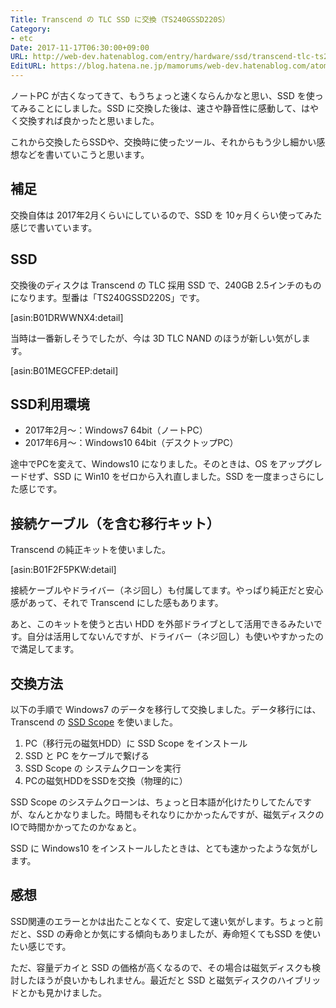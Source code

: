 ```yaml
---
Title: Transcend の TLC SSD に交換（TS240GSSD220S）
Category:
- etc
Date: 2017-11-17T06:30:00+09:00
URL: http://web-dev.hatenablog.com/entry/hardware/ssd/transcend-tlc-ts240gssd220s
EditURL: https://blog.hatena.ne.jp/mamorums/web-dev.hatenablog.com/atom/entry/8599973812318203201
---
```


ノートPC が古くなってきて、もうちょっと速くならんかなと思い、SSD を使ってみることにしました。SSD に交換した後は、速さや静音性に感動して、はやく交換すれば良かったと思いました。

これから交換したらSSDや、交換時に使ったツール、それからもう少し細かい感想などを書いていこうと思います。


## 補足
交換自体は 2017年2月くらいにしているので、SSD を 10ヶ月くらい使ってみた感じで書いています。


## SSD
交換後のディスクは Transcend の TLC 採用 SSD で、240GB 2.5インチのものになります。型番は「TS240GSSD220S」です。

[asin:B01DRWWNX4:detail]

当時は一番新しそうでしたが、今は 3D TLC NAND のほうが新しい気がします。

[asin:B01MEGCFEP:detail]


## SSD利用環境
- 2017年2月〜：Windows7 64bit（ノートPC）
- 2017年6月〜：Windows10 64bit（デスクトップPC）

途中でPCを変えて、Windows10 になりました。そのときは、OS をアップグレードせず、SSD に Win10 をゼロから入れ直しました。SSD を一度まっさらにした感じです。


## 接続ケーブル（を含む移行キット）
Transcend の純正キットを使いました。

[asin:B01F2F5PKW:detail]

接続ケーブルやドライバー（ネジ回し）も付属してます。やっぱり純正だと安心感があって、それで Transcend にした感もあります。

あと、このキットを使うと古い HDD を外部ドライブとして活用できるみたいです。自分は活用してないんですが、ドライバー（ネジ回し）も使いやすかったので満足してます。


## 交換方法
以下の手順で Windows7 のデータを移行して交換しました。データ移行には、Transcend の [SSD Scope](https://jp.transcend-info.com/Support/Software-10/) を使いました。

1. PC（移行元の磁気HDD）に SSD Scope をインストール
2. SSD と PC をケーブルで繋げる
3. SSD Scope の システムクローンを実行
4. PCの磁気HDDをSSDを交換（物理的に）

SSD Scope のシステムクローンは、ちょっと日本語が化けたりしてたんですが、なんとかなりました。時間もそれなりにかかったんですが、磁気ディスクのIOで時間かかってたのかなぁと。

SSD に Windows10 をインストールしたときは、とても速かったような気がします。


## 感想
SSD関連のエラーとかは出たことなくて、安定して速い気がします。ちょっと前だと、SSD の寿命とか気にする傾向もありましたが、寿命短くてもSSD を使いたい感じです。

ただ、容量デカイと SSD の価格が高くなるので、その場合は磁気ディスクも検討したほうが良いかもしれません。最近だと SSD と磁気ディスクのハイブリッドとかも見かけました。
